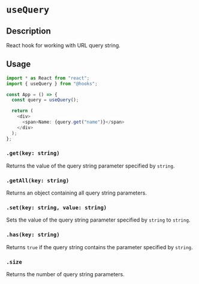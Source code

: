 # `useQuery`

## Description

React hook for working with URL query string.

## Usage

```typescript jsx
import * as React from "react";
import { useQuery } from "@hooks";

const App = () => {
  const query = useQuery();

  return (
    <div>
      <span>Name: {query.get("name")}</span>
    </div>
  );
};
```

### `.get(key: string)`

Returns the value of the query string parameter specified by `string`.

### `.getAll(key: string)`

Returns an object containing all query string parameters.

### `.set(key: string, value: string)`

Sets the value of the query string parameter specified by `string` to `string`.

### `.has(key: string)`

Returns `true` if the query string contains the parameter specified by `string`.

### `.size`

Returns the number of query string parameters.



